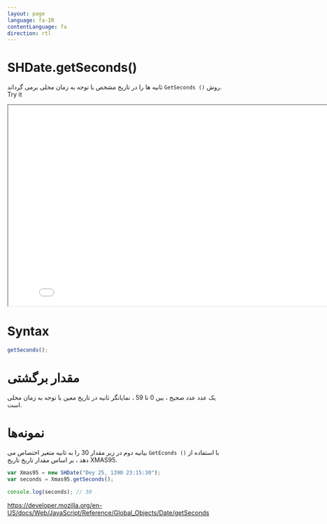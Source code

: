 ```yaml
---
layout: page
language: fa-IR
contentLanguage: fa
direction: rtl
---
```


# SHDate.getSeconds()

روش <code dir="ltr">GetSeconds ()</code> ثانیه ها را در تاریخ مشخص با توجه به زمان محلی برمی گرداند.
Try it

<iframe style="width: 830px; height: 460px;" src="/SHDateTime-js/examples/live.html?function=getSeconds" title="MDN Web Docs Interactive Example" loading="lazy"></iframe>
<br/>

# Syntax

```js
getSeconds();
```

# مقدار برگشتی

یک عدد عدد صحیح ، بین 0 تا 59 ، نمایانگر ثانیه در تاریخ معین با توجه به زمان محلی است.

# نمونه‌ها

با استفاده از <code dir="ltr">GetEconds ()</code>
بیانیه دوم در زیر مقدار 30 را به ثانیه متغیر اختصاص می دهد ، بر اساس مقدار تاریخ تاریخ XMAS95.

```js
var Xmas95 = new SHDate("Dey 25, 1390 23:15:30");
var seconds = Xmas95.getSeconds();

console.log(seconds); // 30
```

https://developer.mozilla.org/en-US/docs/Web/JavaScript/Reference/Global_Objects/Date/getSeconds

